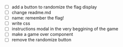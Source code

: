 - [ ] add a button to randomize the flag display
- [ ] change readme.md
- [ ] name: remember the flag!
- [ ] write css
- [ ] instructions modal in the very beggining of the game
- [ ] make a game over component
- [ ] remove the randomize button
